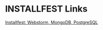 # INSTALLFEST Links

[Installfest: Webstorm, MongoDB, PostgreSQL](https://docs.google.com/presentation/d/1hgnuIsHFnNjdYW0E_zjFIqsJJxSqv9JYeGIfBwD8_LY/edit?ts=565c808a#slide=id.gea9042086_0_47)
